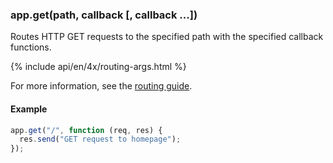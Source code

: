 <h3 id='app.get.method'>app.get(path, callback [, callback ...])</h3>

Routes HTTP GET requests to the specified path with the specified callback functions.

{% include api/en/4x/routing-args.html %}

For more information, see the [routing guide](/guide/routing.html).

#### Example

```js
app.get("/", function (req, res) {
  res.send("GET request to homepage");
});
```
